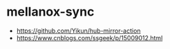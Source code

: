 # mellanox-sync

- https://github.com/Yikun/hub-mirror-action
- https://www.cnblogs.com/ssgeek/p/15009012.html